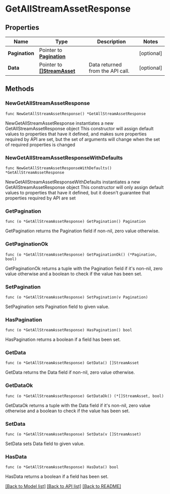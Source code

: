 # GetAllStreamAssetResponse

## Properties

Name | Type | Description | Notes
------------ | ------------- | ------------- | -------------
**Pagination** | Pointer to [**Pagination**](Pagination.md) |  | [optional] 
**Data** | Pointer to [**[]StreamAsset**](StreamAsset.md) | Data returned from the API call. | [optional] 

## Methods

### NewGetAllStreamAssetResponse

`func NewGetAllStreamAssetResponse() *GetAllStreamAssetResponse`

NewGetAllStreamAssetResponse instantiates a new GetAllStreamAssetResponse object
This constructor will assign default values to properties that have it defined,
and makes sure properties required by API are set, but the set of arguments
will change when the set of required properties is changed

### NewGetAllStreamAssetResponseWithDefaults

`func NewGetAllStreamAssetResponseWithDefaults() *GetAllStreamAssetResponse`

NewGetAllStreamAssetResponseWithDefaults instantiates a new GetAllStreamAssetResponse object
This constructor will only assign default values to properties that have it defined,
but it doesn't guarantee that properties required by API are set

### GetPagination

`func (o *GetAllStreamAssetResponse) GetPagination() Pagination`

GetPagination returns the Pagination field if non-nil, zero value otherwise.

### GetPaginationOk

`func (o *GetAllStreamAssetResponse) GetPaginationOk() (*Pagination, bool)`

GetPaginationOk returns a tuple with the Pagination field if it's non-nil, zero value otherwise
and a boolean to check if the value has been set.

### SetPagination

`func (o *GetAllStreamAssetResponse) SetPagination(v Pagination)`

SetPagination sets Pagination field to given value.

### HasPagination

`func (o *GetAllStreamAssetResponse) HasPagination() bool`

HasPagination returns a boolean if a field has been set.

### GetData

`func (o *GetAllStreamAssetResponse) GetData() []StreamAsset`

GetData returns the Data field if non-nil, zero value otherwise.

### GetDataOk

`func (o *GetAllStreamAssetResponse) GetDataOk() (*[]StreamAsset, bool)`

GetDataOk returns a tuple with the Data field if it's non-nil, zero value otherwise
and a boolean to check if the value has been set.

### SetData

`func (o *GetAllStreamAssetResponse) SetData(v []StreamAsset)`

SetData sets Data field to given value.

### HasData

`func (o *GetAllStreamAssetResponse) HasData() bool`

HasData returns a boolean if a field has been set.


[[Back to Model list]](../README.md#documentation-for-models) [[Back to API list]](../README.md#documentation-for-api-endpoints) [[Back to README]](../README.md)


